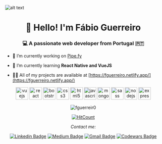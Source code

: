 ![alt text](https://res.cloudinary.com/fguerreir0/image/upload/v1594808640/Personal/Fa%CC%81bio_Guerreiro_lfdmio.jpg)

<h1 align="center">👋 Hello! I'm Fábio Guerreiro</h1>
<h3 align="center">💻 A passionate web developer from Portugal 🇵🇹</h3>

- 🔭 I’m currently working on [Pipe.fy](https://github.com/FGuerreir0/E-Commerce-Example)

- 🌱 I’m currently learning **React Native and VueJS**

- 👨‍💻 All of my projects are available at [https://fguerreiro.netlify.app/](https://fguerreiro.netlify.app/)

<p align="center"><img src="https://devicons.github.io/devicon/devicon.git/icons/vuejs/vuejs-original-wordmark.svg" alt="vuejs" width="40" height="40"/> <img src="https://devicons.github.io/devicon/devicon.git/icons/react/react-original-wordmark.svg" alt="react" width="40" height="40"/> <img src="https://devicons.github.io/devicon/devicon.git/icons/bootstrap/bootstrap-plain.svg" alt="bootstrap" width="40" height="40"/> <img src="https://devicons.github.io/devicon/devicon.git/icons/css3/css3-original-wordmark.svg" alt="css3" width="40" height="40"/> <img src="https://devicons.github.io/devicon/devicon.git/icons/html5/html5-original-wordmark.svg" alt="html5" width="40" height="40"/> <img src="https://devicons.github.io/devicon/devicon.git/icons/javascript/javascript-original.svg" alt="javascript" width="40" height="40"/> <img src="https://devicons.github.io/devicon/devicon.git/icons/mongodb/mongodb-original-wordmark.svg" alt="mongodb" width="40" height="40"/> <img src="https://devicons.github.io/devicon/devicon.git/icons/sass/sass-original.svg" alt="sass" width="40" height="40"/> <img src="https://devicons.github.io/devicon/devicon.git/icons/nodejs/nodejs-original-wordmark.svg" alt="nodejs" width="40" height="40"/> <img src="https://devicons.github.io/devicon/devicon.git/icons/express/express-original-wordmark.svg" alt="express" width="40" height="40"/></p><p align="center"> <img src="https://github-readme-stats.vercel.app/api?username=fguerreir0&show_icons=true" alt="fguerreir0" /> </p>

<div align="center">

[![HitCount](http://hits.dwyl.com/FGuerreir0/{project}.svg)](http://hits.dwyl.com/FGuerreir0/{project})

<i>Contact me:</i><br>

[![Linkedin Badge](https://img.shields.io/badge/-LinkedIn-blue?style=flat-square&logo=Linkedin&logoColor=white&link=https://www.linkedin.com/in/fabiofsguerreiro/)](https://www.linkedin.com/in/fabiofsguerreiro/) [![Medium Badge](https://img.shields.io/badge/-Medium-03a57a?style=flat-square&labelColor=000000&logo=Medium&link=https://medium.com/@ffsguerreiro)](https://medium.com/@ffsguerreiro)
[![Gmail Badge](https://img.shields.io/badge/-Email-c14438?style=flat-square&logo=Gmail&logoColor=white&link=mailto:ffsguerreiro@gmail.com)](mailto:ffsguerreiro@gmail.com)
[![Codewars Badge](
https://www.codewars.com/users/FGuerreir0/badges/micro)](
https://www.codewars.com/users/FGuerreir0) 
</div>
